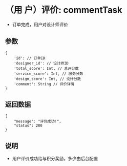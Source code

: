# （用  户）评价: commentTask

- 订单完成，用户对设计师评价

## 参数

    {
        'id': // 订单ID
        'designer_id': // 设计师ID
        'total_score': Int, // 总评分数
        'service_score': Int, // 服务分数
        'design_score': Int, // 设计分数
        'comment': String // 评价详情
    }

## 返回数据

    {
        "message": "评价成功!",
        "status": 200
    }

## 说明

- 用户评价成功给与积分奖励，多少由后台配置
